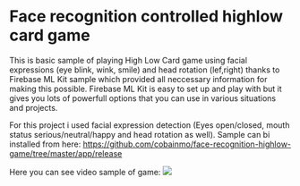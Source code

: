 # Face recognition controlled highlow card game
This is basic sample of playing High Low Card game using facial expressions (eye blink, wink, smile) and head rotation (lef,right) thanks to Firebase ML Kit sample which provided all neccessary information for making this possible. Firebase ML Kit is easy to set up and play with but it gives you lots of powerfull options that you can use in various situations and projects.

For this project i used facial expression detection (Eyes open/closed, mouth status serious/neutral/happy and head rotation as well). Sample can bi installed from here: https://github.com/cobainmo/face-recognition-highlow-game/tree/master/app/release

Here you can see video sample of game:
[![](http://img.youtube.com/vi/1TXo-O3RzVQ/0.jpg)](http://www.youtube.com/watch?v=1TXo-O3RzVQ "Face Recognition High Low Card Game")

